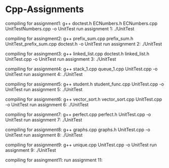 # Cpp-Assignments


compiling for assignment1: g++ doctest.h ECNumbers.h ECNumbers.cpp UnitTestNumbers.cpp -o UnitTest
run assignment 1: ./UnitTest


compiling for assingment2: g++ prefix_sum.cpp prefix_sum.h UnitTest_prefix_sum.cpp doctest.h -o UnitTest
run assignment 2: ./UnitTest

compiling for assingment3: g++ linked_list.cpp doctest.h linked_list.h UnitTest.cpp -o UnitTest
run assignment 3: ./UnitTest

compiling for assignment4: g++ stack_1.cpp queue_1.cpp UnitTest.cpp -o UnitTest
run assignment 4: ./UnitTest


compiling for assignment5: g++ student.h student_func.cpp UnitTest.cpp -o UnitTest
run assignment 5: ./UnitTest

compiling for assignment6: g++ vector_sort.h vector_sort.cpp UnitTest.cpp -o UnitTest
run assignment 6: ./UnitTest

compiling for assignment7: g++ perfect.cpp perfect.h UnitTest.cpp -o UnitTest
run assignment 7: ./UnitTest

compiling for assignment8: g++ graphs.cpp graphs.h UnitTest.cpp -o UnitTest
run assignment 8: ./UnitTest

compiling for assignment9: g++ unique.cpp UnitTest.cpp -o UnitTest
run assignment 9: ./UnitTest

compiling for assingment11: 
run assignment 11:
